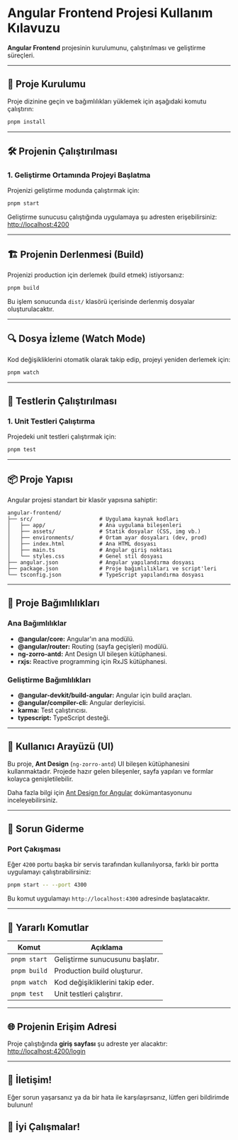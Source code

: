 # **Angular Frontend Projesi Kullanım Kılavuzu**

**Angular Frontend** projesinin kurulumunu, çalıştırılması ve geliştirme süreçleri.

---

## 🚀 **Proje Kurulumu**

Proje dizinine geçin ve bağımlılıkları yüklemek için aşağıdaki komutu çalıştırın:

```bash
pnpm install
```

---

## 🛠️ **Projenin Çalıştırılması**

### **1. Geliştirme Ortamında Projeyi Başlatma**

Projenizi geliştirme modunda çalıştırmak için:

```bash
pnpm start
```

Geliştirme sunucusu çalıştığında uygulamaya şu adresten erişebilirsiniz:  
[http://localhost:4200](http://localhost:4200)

---

## 🏗️ **Projenin Derlenmesi (Build)**

Projenizi production için derlemek (build etmek) istiyorsanız:

```bash
pnpm build
```

Bu işlem sonucunda `dist/` klasörü içerisinde derlenmiş dosyalar oluşturulacaktır.

---

## 🔍 **Dosya İzleme (Watch Mode)**

Kod değişikliklerini otomatik olarak takip edip, projeyi yeniden derlemek için:

```bash
pnpm watch
```

---

## 🧪 **Testlerin Çalıştırılması**

### **1. Unit Testleri Çalıştırma**

Projedeki unit testleri çalıştırmak için:

```bash
pnpm test
```

---

## 📦 **Proje Yapısı**

Angular projesi standart bir klasör yapısına sahiptir:

```plaintext
angular-frontend/
├── src/                     # Uygulama kaynak kodları
│   ├── app/                 # Ana uygulama bileşenleri
│   ├── assets/              # Statik dosyalar (CSS, img vb.)
│   ├── environments/        # Ortam ayar dosyaları (dev, prod)
│   ├── index.html           # Ana HTML dosyası
│   ├── main.ts              # Angular giriş noktası
│   └── styles.css           # Genel stil dosyası
├── angular.json             # Angular yapılandırma dosyası
├── package.json             # Proje bağımlılıkları ve script'leri
└── tsconfig.json            # TypeScript yapılandırma dosyası
```

---

## 🔗 **Proje Bağımlılıkları**

### **Ana Bağımlılıklar**
- **@angular/core:** Angular'ın ana modülü.
- **@angular/router:** Routing (sayfa geçişleri) modülü.
- **ng-zorro-antd:** Ant Design UI bileşen kütüphanesi.
- **rxjs:** Reactive programming için RxJS kütüphanesi.

### **Geliştirme Bağımlılıkları**
- **@angular-devkit/build-angular:** Angular için build araçları.
- **@angular/compiler-cli:** Angular derleyicisi.
- **karma:** Test çalıştırıcısı.
- **typescript:** TypeScript desteği.

---

## 🌟 **Kullanıcı Arayüzü (UI)**

Bu proje, **Ant Design** (`ng-zorro-antd`) UI bileşen kütüphanesini kullanmaktadır. Projede hazır gelen bileşenler, sayfa yapıları ve formlar kolayca genişletilebilir.

Daha fazla bilgi için [Ant Design for Angular](https://ng.ant.design/) dokümantasyonunu inceleyebilirsiniz.

---

## 🚦 **Sorun Giderme**

### **Port Çakışması**

Eğer `4200` portu başka bir servis tarafından kullanılıyorsa, farklı bir portta uygulamayı çalıştırabilirsiniz:

```bash
pnpm start -- --port 4300
```

Bu komut uygulamayı `http://localhost:4300` adresinde başlatacaktır.

---

## 🎯 **Yararlı Komutlar**

| Komut            | Açıklama                                  |
|------------------|-------------------------------------------|
| `pnpm start`     | Geliştirme sunucusunu başlatır.          |
| `pnpm build`     | Production build oluşturur.              |
| `pnpm watch`     | Kod değişikliklerini takip eder.         |
| `pnpm test`      | Unit testleri çalıştırır.                |

---

## 🌐 **Projenin Erişim Adresi**

Proje çalıştığında **giriş sayfası** şu adreste yer alacaktır:  
[http://localhost:4200/login](http://localhost:4200/login)

---

## 🎯 **İletişim!**

Eğer sorun yaşarsanız ya da bir hata ile karşılaşırsanız, lütfen geri bildirimde bulunun!

## 🎉 **İyi Çalışmalar!**
